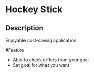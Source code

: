 # Hockey Stick
## Description
Enjoyable cost-saving application.

#Feature
- Able to check differs from your goal
- Set goal for what you want
